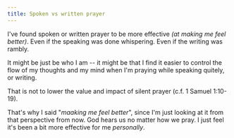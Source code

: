 ```yaml
---
title: Spoken vs written prayer
---
```


I've found spoken or written prayer to be more effective _(at making me feel better)_.
Even if the speaking was done whispering.
Even if the writing was rambly.

It might be just be who I am -- it might be that I find it easier to control the flow
of my thoughts and my mind when I'm praying while speaking quitely, or writing.

That is not to lower the value and impact of silent prayer (c.f. 1 Samuel 1:10-19).

That's why I said "_maaking me feel better_", since I'm just looking at it from
that perspective from now. God hears us no matter how we pray. I just feel it's
been a bit more effective for me _personally_.

